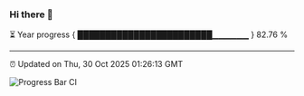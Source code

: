 ### Hi there 👋

⏳ Year progress { ████████████████████████▁▁▁▁▁▁ } 82.76 %

---

⏰ Updated on Thu, 30 Oct 2025 01:26:13 GMT

![Progress Bar CI](https://github.com/JuvenileQ/Progress-Bar-CI/workflows/main/badge.svg)
